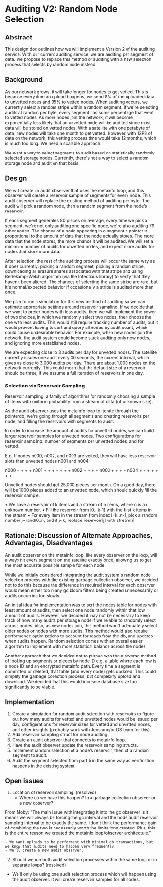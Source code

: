 # Auditing V2: Random Node Selection

## Abstract

This design doc outlines how we will implement a Version 2 of the auditing service.
With our current auditing service, we are auditing per segment of data.
We propose to replace this method of auditing with a new selection process that selects by random node instead.

## Background

As our network grows, it will take longer for nodes to get vetted.
This is because every time an upload happens, we send 5% of the uploaded data to unvetted nodes and 95% to vetted nodes.
When auditing occurs, we currently select a random stripe within a random segment.
If we're selecting audits at random per byte, every segment has some percentage that went to vetted nodes.
As more nodes join the network, it will become exponentially less likely that an unvetted node will be audited since most data will be stored on vetted nodes.
With a satellite with one petabyte of data, new nodes will take one month to get vetted. However, with 12PB of data on the network, this vetting process time would take 12 months, which is much too long. We need a scalable approach.

We want a way to select segments to audit based on statistically randomly selected storage nodes.
Currently, there's not a way to select a random storage node and audit on that basis.

## Design

We will create an audit observer that uses the metainfo loop, and this observer will create a reservoir sample of segments for every node. This audit observer will replace the existing method of auditing per byte. The audit will pick a random node, then a random segment from the node's reservoir.

If each segment generates 80 pieces on average, every time we pick a segment, we're not only auditing one specific node, we're also auditing 79 other nodes. The chance of a node appearing in a segment's pointer is proportional to the amount of data that the node actually stores. The more data that the node stores, the more chance it will be audited. We will set a minimum number of audits for unvetted nodes, and expect more audits for nodes that store more data.

After selection, the rest of the auditing process will occur the same way as it does currently: picking a random segment, picking a random stripe, downloading all erasure shares associated with that stripe and using Berlekamp-Welch algorithm (via the Infectious library) to verify that they haven't been altered.
The chances of selecting the same stripe are rare, but it's normal/expected behavior if occasionally a stripe is audited more than once.

We plan to run a simulation for this new method of auditing so we can estimate appropriate settings around reservoir sampling. If we decide that we want to prefer nodes with less audits, then we will implement the power of two choices, in which we randomly select two nodes, then choose the one with less audits.
This would still require tracking number of audits, but it would prevent having to sort and query all nodes by audit count, which could cause undesirable behavior. For example, when new nodes join the network, the audit system could become stuck auditing only new nodes, and ignoring more established nodes.

We are expecting close to 3 audits per day for unvetted nodes. The satellite currently issues one audit every 30 seconds, the current interval, which gives us close to 3,000 audits per day. There are about 1,000 nodes on the network currently. This could mean that the default size of a reservoir should be three, if we assume a full iteration of reservoirs in one day.

### Selection via Reservoir Sampling

Reservoir sampling: a family of algorithms for randomly choosing a sample of items with uniform probability from a stream of data (of unknown size).

As the audit observer uses the metainfo loop to iterate through the pointerdb, we're going through all segments and creating reservoirs per node, and filling the reservoirs with segments to audit.

In order to increase the amount of audits for unvetted nodes, we can build larger reservoir samples for unvetted nodes.
Two configurations for reservoir sampling: number of segments per unvetted nodes, and for vetted.

E.g. If nodes n000, n002, and n003 are vetted, they will have less reservoir slots than unvetted nodes n001 and n004.

n000 + + + +
n001 + + + + + + +
n002 + + + +
n003 + + + +
n004 + + + + + + +

Unvetted nodes should get 25,000 pieces per month. On a good day, there will be 1000 pieces added to an unvetted node, which should quickly fill the reservoir sample.

• We have a reservoir of k items and a stream of n items, where n is an unknown number.
• Fill the reservoir from [0...k-1] with the first k items in the stream
• For every item in the stream from index i=k..n-1, pick a random number j=rand(0..i), and if j<k, replace reservoir[j] with stream[i]

## Rationale: Discussion of Alternate Approaches, Advantages, Disadvantages

An audit observer on the metainfo loop, like every observer on the loop, will always hit every segment on the satellite exactly once, allowing us to get the most accurate possible sample for each node.

While we initially considered integrating the audit system's random node selection process with the existing garbage collection observer, we decided not to do this because the difference in required interval for each observer would mean either too many gc bloom filters being created unnecessarily or audits occurring too slowly.

An initial idea for implementation was to sort the nodes table for nodes with least amount of audits, then select one node randomly within that low amount of audits.
However, we decided it may not be necessary to keep track of how many audits per storage node if we're able to randomly select across nodes. Also, as new nodes join, this method won't adequately select older nodes or nodes with more audits. This method would also require performance optimizations to account for reads from the db, and updates when audits happen.
Random selection comes with an overall easier algorithm to implement with more statistical balance across the nodes.

Another approach that we decided not to pursue was the a reverse method of looking up segments or pieces by node ID e.g. a table where each row is a node ID and an encrypted metainfo path.
Every time a segment is committed or deleted, that table (and every node) gets updated.
This could simplify the garbage collection process, but complexify upload and download.
We decided that this would increase database size too significantly to be viable.

## Implementation

1. Create a simulation for random audit selection with reservoirs to figure out how many audits for vetted and unvetted nodes would be issued per day, configurations for reservoir sizes for vetted and unvetted nodes, and other insights (probably work with Jens and/or DS team for this).
2. Add reservoir sampling struct for node auditing.
3. Create an audit observer that connects to metainfo loop.
4. Have the audit observer update the reservoir sampling structs.
5. Implement random selection of a node's reservoir, then of a random segment to audit.
6. Audit the segment selected from part 5 in the same way as verification happens in the existing system.

## Open issues

1. Location of reservoir sampling. (resolved)
    - Where do we have this happen? In a garbage collection observer or a new observer?

From Moby: "The main issue with integrating it into the gc observer is it means we will always be forcing the gc interval and the node audit reservoir sampling interval to be exactly the same. I don't think the performance gain of combining the two is necessarily worth the limitations created. Plus, this is the entire reason we created the metainfo loop/observer architecture."

    - We want uploads to be performant with minimal db transactions, but we know that audits need to happen very frequently.
    - We'll create a new audit observer.

2. Should we run both audit selection processes within the same loop or in separate loops? (resolved)
- We'll only be using one audit selection process which will happen using the audit observer. It will create reservoir samples for all nodes.